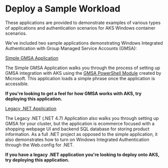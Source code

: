 # Deploy a Sample Workload

These applications are provided to demonstrate examples of various types of applications and authentication scenarios for AKS Windows container scenarios. 

We've included two sample applications demonstrating Windows Integrated Authentication with Group Managed Service Accounts (GMSA):

[Simple GMSA Application](../Apps/SimpleGMSAApp/Getting-Started.md)
   
   The Simple GMSA Application walks you through the process of setting up GMSA integration with AKS using the [GMSA PowerShell Module](https://learn.microsoft.com/en-us/virtualization/windowscontainers/manage-containers/gmsa-aks-ps-module) created by Microsoft. This application loads a simple phrase once the application is accessible. 
   
   **If you're looking to get a feel for how GMSA works with AKS, try deploying this application.**

[Legacy .NET Application](../Apps/eshopLegacyApp/Getting-Started.md)
   
   The Legacy .NET (.NET 4.7) Application also walks you through setting up GMSA for your cluster, but the application is ecommerce focused with a shopping webpage UI and backend SQL database for storing product information. As a full .NET project as opposed to the simple application, it also demonstrates how to turn on Windows Integrated Authentication through the Web.config for .NET. 
   
   **If you have a legacy .NET application you're looking to deploy onto AKS, try deploying this application.**
